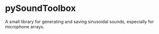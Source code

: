 # pySoundToolbox
A small library for generating and saving sinusoidal sounds, especially for microphone arrays.
